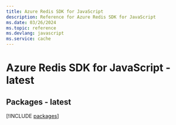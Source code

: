 ```yaml
---
title: Azure Redis SDK for JavaScript
description: Reference for Azure Redis SDK for JavaScript
ms.date: 03/26/2024
ms.topic: reference
ms.devlang: javascript
ms.service: cache
---
```

# Azure Redis SDK for JavaScript - latest
## Packages - latest
[!INCLUDE [packages](redis-index.md)]